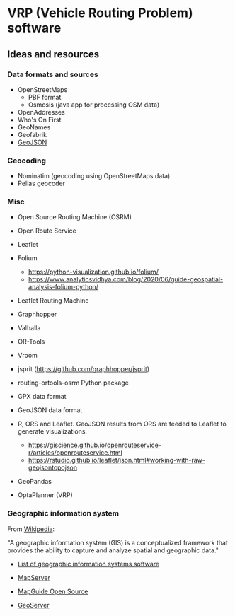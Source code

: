 # VRP (Vehicle Routing Problem) software

## Ideas and resources

### Data formats and sources

- OpenStreetMaps
  - PBF format
  - Osmosis (java app for processing OSM data)
- OpenAddresses
- Who's On First
- GeoNames
- Geofabrik
- [GeoJSON](https://en.wikipedia.org/wiki/GeoJSON)



### Geocoding

- Nominatim (geocoding using OpenStreetMaps data)
- Pelias geocoder



### Misc

- Open Source Routing Machine (OSRM)

- Open Route Service

- Leaflet 

- Folium 
  - https://python-visualization.github.io/folium/
  - https://www.analyticsvidhya.com/blog/2020/06/guide-geospatial-analysis-folium-python/

- Leaflet Routing Machine

- Graphhopper

- Valhalla

- OR-Tools

- Vroom

- jsprit (https://github.com/graphhopper/jsprit)

- routing-ortools-osrm Python package

- GPX data format

- GeoJSON data format 

- R, ORS and Leaflet. GeoJSON results from ORS are feeded to Leaflet to generate visualizations.
  - https://giscience.github.io/openrouteservice-r/articles/openrouteservice.html
  - https://rstudio.github.io/leaflet/json.html#working-with-raw-geojsontopojson

- GeoPandas

- OptaPlanner (VRP)


### Geographic information system

From [Wikipedia](https://en.wikipedia.org/wiki/Geographic_information_system):

"A geographic information system (GIS) is a conceptualized framework that provides the ability to capture and analyze spatial and geographic data."

- [List of geographic information systems software](https://en.wikipedia.org/wiki/List_of_geographic_information_systems_software)

- [MapServer](https://en.wikipedia.org/wiki/MapServer)

- [MapGuide Open Source](https://en.wikipedia.org/wiki/MapGuide_Open_Source)

- [GeoServer](https://en.wikipedia.org/wiki/GeoServer)


